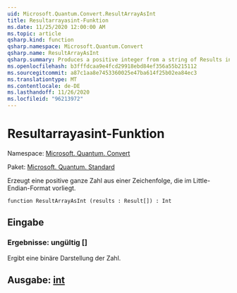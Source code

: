 ```yaml
---
uid: Microsoft.Quantum.Convert.ResultArrayAsInt
title: Resultarrayasint-Funktion
ms.date: 11/25/2020 12:00:00 AM
ms.topic: article
qsharp.kind: function
qsharp.namespace: Microsoft.Quantum.Convert
qsharp.name: ResultArrayAsInt
qsharp.summary: Produces a positive integer from a string of Results in little endian format.
ms.openlocfilehash: b3fffdcaa9e4fcd29918ebd84ef356a55b215112
ms.sourcegitcommit: a87c1aa8e7453360025e47ba614f25b02ea84ec3
ms.translationtype: MT
ms.contentlocale: de-DE
ms.lasthandoff: 11/26/2020
ms.locfileid: "96213972"
---
```

# <a name="resultarrayasint-function"></a>Resultarrayasint-Funktion

Namespace: [Microsoft. Quantum. Convert](xref:Microsoft.Quantum.Convert)

Paket: [Microsoft. Quantum. Standard](https://nuget.org/packages/Microsoft.Quantum.Standard)


Erzeugt eine positive ganze Zahl aus einer Zeichenfolge, die im Little-Endian-Format vorliegt.

```qsharp
function ResultArrayAsInt (results : Result[]) : Int
```


## <a name="input"></a>Eingabe

### <a name="results--__invalidresult__"></a>Ergebnisse: __ungültig <Result>__[]

Ergibt eine binäre Darstellung der Zahl.



## <a name="output--int"></a>Ausgabe: [int](xref:microsoft.quantum.lang-ref.int)

